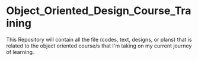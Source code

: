 # Object_Oriented_Design_Course_Training
This Repository will contain all the file (codes, text, designs, or plans) that is related to the object oriented course/s that I'm taking on my current journey of learning.   
